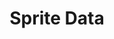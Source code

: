 ---
permalink: /docs/smw-rom/levels/sprite-data/
title: "Sprite Data"
toc: true
sidebar:
    nav: "smw_rom_docs"
---